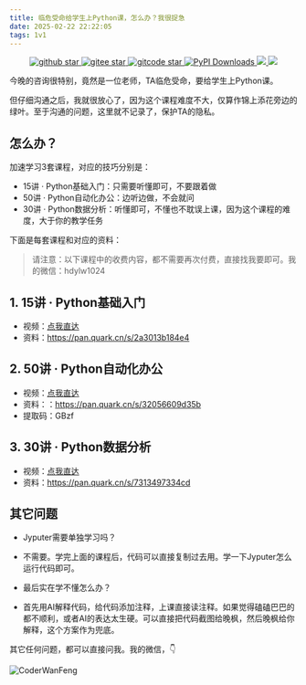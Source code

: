 ```yaml
---
title: 临危受命给学生上Python课，怎么办？我很捉急
date: 2025-02-22 22:22:05
tags: 1v1
---
```




<p align="center" name="'github">
    <a target="_blank" href='https://github.com/CoderWanFeng/python-office'>
    <img src="https://img.shields.io/github/stars/CoderWanFeng/python-office.svg?style=social" alt="github star"/>
    </a>
    	<a target="_blank" href='https://gitee.com/CoderWanFeng//python-office/'>
		<img src='https://gitee.com/CoderWanFeng//python-office/badge/star.svg?theme=dark' alt='gitee star'/>
	</a>
    <a target="_blank" href='https://gitcode.com/CoderWanFeng1/python-office'>
		<img src='https://gitcode.com/CoderWanFeng1/python-office/star/badge.svg?theme=dark' alt='gitcode star'/>
	</a>	
	<a target="_blank" href='https://gitcode.com/CoderWanFeng1/python-office'>
<img src="https://static.pepy.tech/badge/python-office" alt="PyPI Downloads">
</a>
  	<a href="https://mp.weixin.qq.com/s/yaSmFKO3RrBpyanW3nvRAQ">
	<img src="https://img.shields.io/badge/QQ-163434413-orange"/>
  </a>
    	<a href="https://mp.weixin.qq.com/s/NN2pX2bQPpczOeGF4ARNtw">
	<img src="https://img.shields.io/badge/%E5%BE%AE%E4%BF%A1-%E4%BA%A4%E6%B5%81%E7%BE%A4-brightgreen"/>
  </a>

</p>

今晚的咨询很特别，竟然是一位老师，TA临危受命，要给学生上Python课。

但仔细沟通之后，我就很放心了，因为这个课程难度不大，仅算作锦上添花旁边的绿叶。至于沟通的问题，这里就不记录了，保护TA的隐私。

## 怎么办？

加速学习3套课程，对应的技巧分别是：

- 15讲 · Python基础入门：只需要听懂即可，不要跟着做
- 50讲 · Python自动化办公：边听边做，不会就问
- 30讲 · Python数据分析：听懂即可，不懂也不耽误上课，因为这个课程的难度，大于你的教学任务


下面是每套课程和对应的资料：

> 请注意：以下课程中的收费内容，都不需要再次付费，直接找我要即可。我的微信：hdylw1024



## 1. 15讲 · Python基础入门

- 视频：[点我直达](https://www.python-office.com/course-002/15-Python/15-Python.html)
- 资料：https://pan.quark.cn/s/2a3013b184e4

## 2. 50讲 · Python自动化办公

- 视频：[点我直达](https://www.python-office.com/course/50-python-office.html#%E7%BB%99%E5%B0%8F%E7%99%BD%E7%9A%84%E3%80%8A50%E8%AE%B2-%C2%B7-python%E8%87%AA%E5%8A%A8%E5%8C%96%E5%8A%9E%E5%85%AC%E3%80%8B)
- 资料：：https://pan.quark.cn/s/32056609d35b
- 提取码：GBzf

## 3. 30讲 · Python数据分析

- 视频：[点我直达](http://www.python-office.com/course-002/30-Excel/30-Excel.html)
- 资料：https://pan.quark.cn/s/7313497334cd


## 其它问题

- Jyputer需要单独学习吗？
- 不需要。学完上面的课程后，代码可以直接复制过去用。学一下Jyputer怎么运行代码即可。

- 最后实在学不懂怎么办？
- 首先用AI解释代码，给代码添加注释，上课直接读注释。如果觉得磕磕巴巴的都不顺利，或者AI的表达太生硬。可以直接把代码截图给晚枫，然后晚枫给你解释，这个方案作为兜底。


其它任何问题，都可以直接问我。我的微信，👇

![CoderWanFeng](https://python-office-1300615378.cos.ap-chongqing.myqcloud.com/wechat/qr-code.jpg)

